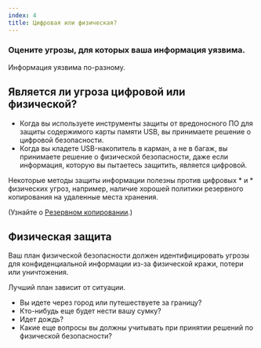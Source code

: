```yaml
---
index: 4
title: Цифровая или физическая?
---
```

### Оцените угрозы, для которых ваша информация уязвима.

Информация уязвима по-разному.

## Является ли угроза цифровой или физической?

* Когда вы используете инструменты защиты от вредоносного ПО для защиты содержимого карты памяти USB, вы принимаете решение о цифровой безопасности.
* Когда вы кладете USB-накопитель в карман, а не в багаж, вы принимаете решение о физической безопасности, даже если информация, которую вы пытаетесь защитить, является цифровой.

Некоторые методы защиты информации полезны против цифровых * и * физических угроз, например, наличие хорошей политики резервного копирования на удаленные места хранения.

(Узнайте о [Резервном копировании](umbrella://information/backing-up).)

## Физическая защита

Ваш план физической безопасности должен идентифицировать угрозы для конфиденциальной информации из-за физической кражи, потери или уничтожения.

Лучший план зависит от ситуации.

* Вы идете через город или путешествуете за границу?
* Кто-нибудь еще будет нести вашу сумку?
* Идет дождь?
* Какие еще вопросы вы должны учитывать при принятии решений по физической безопасности?